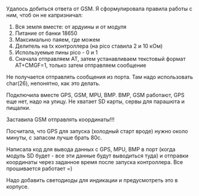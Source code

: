 Удалось добиться ответа от GSM. Я сформулировала правила работы с ним, чтоб он не капризничал:


1. Вся земля вместе: от ардуины и от модуля 
2. Питание от банки 18650
3. Максимально паяем, где можем
4. Делитель на tx контроллера (на pico ставила 2 и 10 кОм)
5. Используемые пины pico - 0 и 1
6. Сначала отправляем AT, затем устанавливаем текстовый формат AT+CMGF=1, только затем отправляем сообщение

Не получается отправлять сообщения из порта. Там надо использовать char(26), непонятно, как это делать.

Подключила вместе GPS, GSM, MPU, BMP. BMP, GSM работают, GPS еще нет, надо на улицу. Не хватает SD карты, сервы для парашюта и пищалки.

Заставила GSM отправлять координаты!!! 

Посчитала, что GPS для запуска (холодный старт вроде) нужно около минуты, с запасом лучше брать 80с.

Написала код для вывода данных с GPS, MPU, BMP в порт (когда модуль SD будет - все эти данные будут выводиться туда)
и отправки координаты через заданное время после запуска контроллера. Все прошивается работает =)

Надо добавить светодиоды для индикации и предусмотреть это в корпусе.